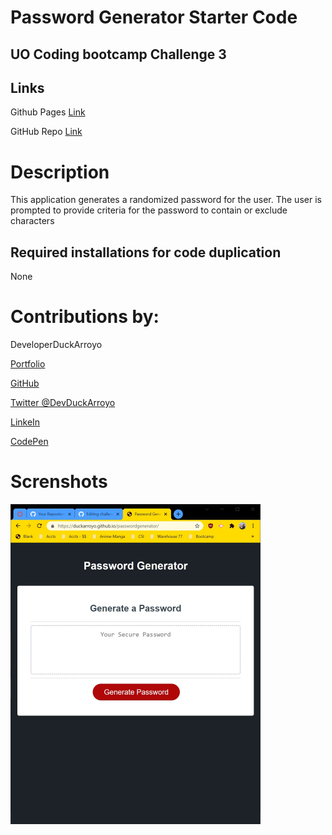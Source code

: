 # Password Generator Starter Code

## UO Coding bootcamp Challenge 3

## Links

Github Pages [Link](https://duckarroyo.github.io/passwordgenerator)

GitHub Repo [Link](https://github.com/DuckArroyo/challenge3)

# Description

This application generates a randomized password for the user. The user is prompted to provide criteria for the password to contain or exclude characters

## Required installations for code duplication

None

# Contributions by:

DeveloperDuckArroyo

[Portfolio](https://duckarroyo.github.io/challenge2/)

[GitHub](https://github.com/DuckArroyo)

[Twitter @DevDuckArroyo](https://twitter.com/DevDuckArroyo)

[LinkeIn](https://www.linkedin.com/in/duckarroyo/)

[CodePen](https://codepen.io/DeveloperDuckArroyo)

# Screnshots

<img src="./Develop/PasswordGen.jpg" style="width: 400px">
